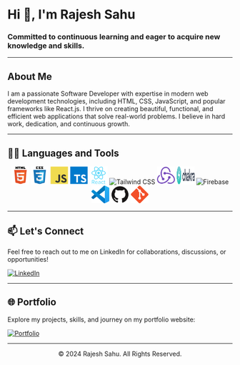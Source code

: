 # Hi 👋, I'm Rajesh Sahu

### Committed to continuous learning and eager to acquire new knowledge and skills.

---

## About Me
I am a passionate Software Developer with expertise in modern web development technologies, including HTML, CSS, JavaScript, and popular frameworks like React.js. I thrive on creating beautiful, functional, and efficient web applications that solve real-world problems. I believe in hard work, dedication, and continuous growth.

---

## 👨‍💻 Languages and Tools

<p align="center">
  <img src="https://raw.githubusercontent.com/devicons/devicon/master/icons/html5/html5-original-wordmark.svg" alt="HTML5" width="40" height="40"/>
  <img src="https://raw.githubusercontent.com/devicons/devicon/master/icons/css3/css3-original-wordmark.svg" alt="CSS3" width="40" height="40"/>
  <img src="https://raw.githubusercontent.com/devicons/devicon/master/icons/javascript/javascript-original.svg" alt="JavaScript" width="40" height="40"/> 
  <img src="https://raw.githubusercontent.com/devicons/devicon/master/icons/typescript/typescript-original.svg" alt="TypeScript" width="40" height="40"/>
  <img src="https://raw.githubusercontent.com/devicons/devicon/master/icons/react/react-original-wordmark.svg" alt="React.js" width="40" height="40"/>
  <img src="https://www.vectorlogo.zone/logos/tailwindcss/tailwindcss-icon.svg" alt="Tailwind CSS" width="40" height="40"/>
  <img src="https://raw.githubusercontent.com/devicons/devicon/master/icons/redux/redux-original.svg" alt="Redux" width="40" height="40"/>
  <img src="https://raw.githubusercontent.com/chakra-ui/chakra-ui/main/media/logo-colored.svg" alt="Chakra UI" width="40" height="40"/>
  <img src="https://www.vectorlogo.zone/logos/firebase/firebase-icon.svg" alt="Firebase" width="40" height="40"/>
  <img src="https://raw.githubusercontent.com/devicons/devicon/master/icons/vscode/vscode-original.svg" alt="VSCode" width="40" height="40"/>
  <img src="https://raw.githubusercontent.com/devicons/devicon/master/icons/github/github-original.svg" alt="GitHub" width="40" height="40"/>
  <img src="https://raw.githubusercontent.com/devicons/devicon/master/icons/git/git-original.svg" alt="Git" width="40" height="40"/>
</p>

---


## 📫 Let's Connect
Feel free to reach out to me on LinkedIn for collaborations, discussions, or opportunities!

[![LinkedIn](https://img.shields.io/badge/LinkedIn-Connect-blue)](https://www.linkedin.com/in/rajesh-rks/)

---

## 🌐 Portfolio
Explore my projects, skills, and journey on my portfolio website:

[![Portfolio](https://img.shields.io/badge/Portfolio-Visit-brightgreen)](https://rajesh-sahu.netlify.app/)

---


<p align="center">&copy; 2024 Rajesh Sahu. All Rights Reserved.</p>
